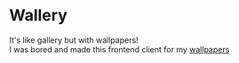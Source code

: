 # Wallery

It's like gallery but with wallpapers!\
I was bored and made this frontend client for my [wallpapers](https://github.com/metafates/Wallpapers)